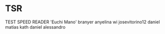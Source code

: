 # TSR
TEST SPEED READER
'Euchi Mano'
branyer
anyelina
wi
josevitorino12
daniel
matias
kath 
daniel alessandro
<html>
</html>
